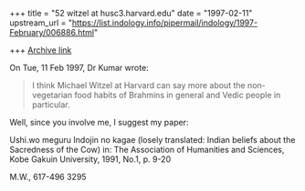 +++
title = "52 witzel at husc3.harvard.edu"
date = "1997-02-11"
upstream_url = "https://list.indology.info/pipermail/indology/1997-February/006886.html"

+++
[Archive link](https://list.indology.info/pipermail/indology/1997-February/006886.html)


On Tue, 11 Feb 1997, Dr Kumar wrote:
> I think Michael Witzel at Harvard can say more about the non-vegetarian 
> food habits of Brahmins in general and Vedic people in particular.

Well, since you involve me, I suggest my paper:

Ushi.wo meguru Indojin no kagae 
(losely translated: Indian beliefs about the Sacredness of the Cow)
in:  The Association of Humanities and Sciences, Kobe Gakuin 
University, 1991, No.1, p. 9-20

M.W., 617-496 3295




